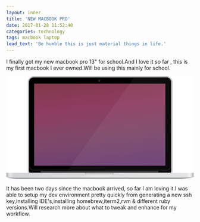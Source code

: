 ```yaml
---
layout: inner
title: 'NEW MACBOOK PRO'
date: 2017-01-28 11:52:48
categories: technology
tags: macbook laptop
lead_text: 'Be humble this is just material things in life.'
---
```


I finally got my new macbook pro 13" for school.And I love it so far , this is my first macbook I ever owned.Will be using this mainly for school.

![macbook-pro](assets/images/macbook-pro.png?raw=true "macbook-pro")

It has been two days since the macbook arrived, so far I am loving it.I was able to setup my dev environment pretty quickly from generating a new ssh key,installing IDE's,installing homebrew,iterm2,rvm & different ruby versions.Will research more about what to tweak and enhance for my workflow.
